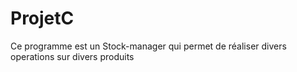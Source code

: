# ProjetC
Ce programme est un Stock-manager qui permet de réaliser divers operations sur divers produits  
